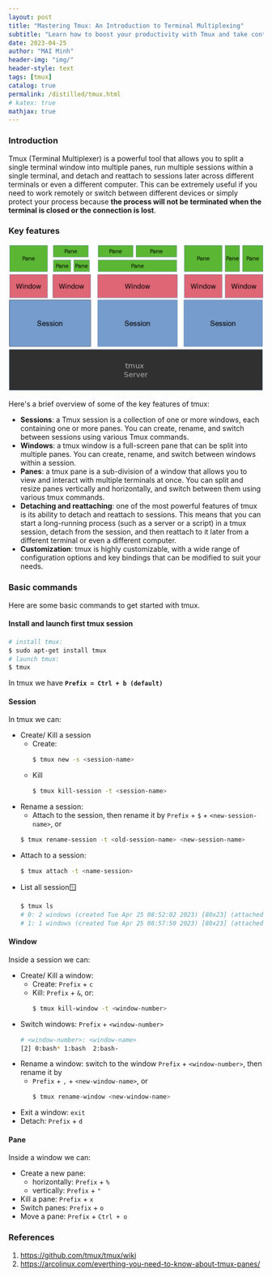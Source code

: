 ```yaml
---
layout: post
title: "Mastering Tmux: An Introduction to Terminal Multiplexing"
subtitle: "Learn how to boost your productivity with Tmux and take control of your terminal workflow"
date: 2023-04-25
author: "MAI Minh"
header-img: "img/"
header-style: text
tags: [tmux]
catalog: true
permalink: /distilled/tmux.html
# katex: true
mathjax: true
---
```


### Introduction

Tmux (Terminal Multiplexer) is a powerful tool that allows you to split a single terminal window into multiple panes, run multiple sessions within a single terminal, and detach and reattach to sessions later across different terminals or even a different computer. This can be extremely useful if you need to work remotely or switch between different devices or simply protect your process because **the process will not be terminated when the terminal is closed or the connection is lost**.

### Key features
![](../img/tmux.png)

Here's a brief overview of some of the key features of tmux:
- **Sessions**: a Tmux session is a collection of one or more windows, each containing one or more panes. You can create, rename, and switch between sessions using various Tmux commands.
- **Windows**: a tmux window is a full-screen pane that can be split into multiple panes. You can create, rename, and switch between windows within a session.
- **Panes**: a tmux pane is a sub-division of a window that allows you to view and interact with multiple terminals at once. You can split and resize panes vertically and horizontally, and switch between them using various tmux commands.
- **Detaching and reattaching**: one of the most powerful features of tmux is its ability to detach and reattach to sessions. This means that you can start a long-running process (such as a server or a script) in a tmux session, detach from the session, and then reattach to it later from a different terminal or even a different computer.
- **Customization**: tmux is highly customizable, with a wide range of configuration options and key bindings that can be modified to suit your needs.

### Basic commands

Here are some basic commands to get started with tmux.
#### Install and launch first tmux session
```bash
# install tmux:
$ sudo apt-get install tmux
# launch tmux:
$ tmux
```

In tmux we have **`Prefix = Ctrl + b (default)`**

#### Session

In tmux we can:
- Create/ Kill a session
    - Create:
        ```bash
        $ tmux new -s <session-name>
        ```
    - Kill
        ```bash
        $ tmux kill-session -t <session-name>
        ```
- Rename a session: 
    - Attach to the session, then rename it by `Prefix` + `$` + `<new-session-name>`, or
    ```bash
    $ tmux rename-session -t <old-session-name> <new-session-name>
    ```
- Attach to a session: 
    ```bash
    $ tmux attach -t <name-session>
    ```
- List all session:window: 
    ```bash
    $ tmux ls
    # 0: 2 windows (created Tue Apr 25 08:52:02 2023) [80x23] (attached)
    # 1: 1 windows (created Tue Apr 25 08:57:50 2023) [80x23] (attached)
    ```


#### Window

Inside a session we can:
- Create/ Kill a window: 
    - Create: `Prefix` + `c`
    - Kill: `Prefix` + `&`, or:
        ```bash
        $ tmux kill-window -t <window-number>
        ```
- Switch windows: `Prefix` + `<window-number>`
    ```bash
    # <window-number>: <window-name>
    [2] 0:bash* 1:bash  2:bash-
    ```
- Rename a window: switch to the window `Prefix` + `<window-number>`, then rename it by 
    - `Prefix` + `,` + `<new-window-name>`, or
        ```bash
        $ tmux rename-window <new-window-name>
        ```
- Exit a window: `exit`
- Detach: `Prefix` + `d`

#### Pane

Inside a window we can:
- Create a new pane:
    - horizontally: `Prefix` + `%`
    - vertically: `Prefix` + `"`
- Kill a pane: `Prefix` + `x`
- Switch panes: `Prefix` + `o`
- Move a pane: `Prefix` + `Ctrl + o`

### References 

1. <https://github.com/tmux/tmux/wiki>
2. <https://arcolinux.com/everthing-you-need-to-know-about-tmux-panes/>